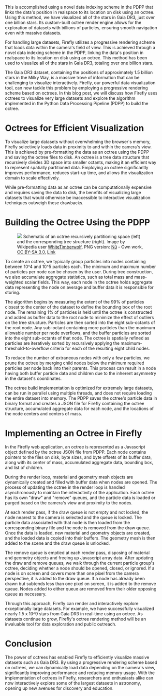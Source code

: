 This is accomplished using a novel data indexing scheme in the PDPP that links the data's position in realspace to its location on disk using an octree. 
Using this method, we have visualized all of the stars in Gaia DR3, just over one billion stars.
Its custom-built octree render engine allows for the exploration of datasets with billions of particles, ensuring smooth navigation even with massive datasets.

For handling large datasets, Firefly utilizes a progressive rendering scheme that loads data within the camera's field of view.
This is achieved through a novel data indexing scheme in the PDPP, linking the data's position in realspace to its location on disk using an octree.
This method has been used to visualize all of the stars in Gaia DR3, totaling over one billion stars.

The Gaia DR3 dataset, containing the positions of approximately 1.5 billion stars in the Milky Way, is a massive trove of information that can be challenging to visualize interactively. Firefly, our powerful data visualization tool, can now tackle this problem by employing a progressive rendering scheme based on octrees. In this blog post, we will discuss how Firefly uses octrees to visualize very large datasets and explore the algorithm implemented in the Python Data Processing Pipeline (PDPP) to build the octree.

# Octrees for Efficient Visualization

To visualize large datasets without overwhelming the browser's memory, Firefly selectively loads data in proximity to and within the camera's view. This is achieved by pre-formatting the data as an octree using the PDPP and saving the octree files to disk. An octree is a tree data structure that recursively divides 3D space into smaller octants, making it an efficient way to represent spatially partitioned data. Employing an octree significantly improves performance, reduces start-up time, and allows the visualization domain to scale effectively.

While pre-formatting data as an octree can be computationally expensive and requires saving the data to disk, the benefits of visualizing large datasets that would otherwise be inaccessible to interactive visualization techniques outweigh these drawbacks.

# Building the Octree Using the PDPP

<figure class="left-figure">
    <img src="images/octree_800px.png"/>
    <caption>
    Schematic of an octree recursively partitioning space (left) and the corresponding tree structure (right).
    Image by Wikipedia user <a href=&quot;//commons.wikimedia.org/wiki/User:WhiteTimberwolf&quot; title=&quot;User:WhiteTimberwolf&quot> WhiteTimberwolf</a>, PNG version: <a href=&quot;https://de.wikipedia.org/wiki/User:N%C3%BC&quot; class=&quot;extiw&quot; title=&quot;de:User:Nü&quot;> Nü</a> - <span class=&quot;int-own-work&quot; lang=&quot;en&quot;>Own work</span>, <a href="http://creativecommons.org/licenses/by-sa/3.0/" title="Creative Commons Attribution-Share Alike 3.0">CC BY-SA 3.0</a>, <a href="https://commons.wikimedia.org/w/index.php?curid=9851485">Link</a>
    </caption>
</figure>


To create an octree, we typically group particles into nodes containing between 10^4 and 10^5 particles each. The minimum and maximum number of particles per node can be chosen by the user. During tree construction, we also accumulate aggregate statistics, such as total mass and mass-weighted scalar fields. This way, each node in the octree holds aggregate data representing the node on average and buffer data it is responsible for storing.

The algorithm begins by measuring the extent of the 99% of particles closest to the center of the dataset to define the bounding box of the root node. The remaining 1% of particles is held until the octree is constructed and added as buffer data to the root node to minimize the effect of outliers on the tree structure. Particles are then sorted into the eight sub-octants of the root node. Any sub-octant containing more particles than the maximum allowable number per node overflows, and the buffer particles are sorted into the eight sub-octants of that node. The octree is spatially refined as particles are iteratively sorted by recursively applying the maximum-threshold-to-overflow criteria for each of the resulting eight child nodes.

To reduce the number of extraneous nodes with only a few particles, we prune the octree by merging child nodes below the minimum required particles per node back into their parents. This process can result in a node having both buffer particle data and children due to the inherent asymmetry in the dataset's coordinates.

The octree build implementation is optimized for extremely large datasets, can be run in parallel using multiple threads, and does not require loading the entire dataset into memory. The PDPP saves the octree's particle data in binary format and creates a JSON file for Firefly containing the octree structure, accumulated aggregate data for each node, and the locations of the node centers and centers of mass.

# Implementing an Octree in Firefly

In the Firefly web application, an octree is represented as a Javascript object defined by the octree JSON file from PDPP. Each node contains pointers to the files on disk, byte sizes, and byte offsets of its buffer data, along with its center of mass, accumulated aggregate data, bounding box, and list of children.

During the render loop, material and geometry mesh objects are dynamically created and filled with buffer data when nodes are opened. The process of updating the octree in the render loop is handled asynchronously to maintain the interactivity of the application. Each octree has its own "draw" and "remove" queues, and the particle data is loaded or purged based on the camera's view and proximity to the nodes.

At each render pass, if the draw queue is not empty and not locked, the node nearest to the camera is selected and the queue is locked. The particle data associated with that node is then loaded from the corresponding binary file and the node is removed from the draw queue. Once the data is loaded, new material and geometry objects are created, and the loaded data is copied into their buffers. The geometry mesh is then added to the scene and the draw queue is unlocked.

The remove queue is emptied at each render pass, disposing of material and geometry objects and freeing up Javascript array data. After updating the draw and remove queues, we walk through the current particle group's octree, deciding whether a node should be opened, closed, or ignored. If a node is on screen and covers more than one pixel from the camera perspective, it is added to the draw queue. If a node has already been drawn but subtends less than one pixel on screen, it is added to the remove queue. Nodes added to either queue are removed from their older opposing queue as necessary.

Through this approach, Firefly can render and interactively explore exceptionally large datasets. For example, we have successfully visualized nearly 1.5 x 10^9 stars from Gaia DR3 in real-time using an octree. As datasets continue to grow, Firefly's octree rendering method will be an invaluable tool for data exploration and public outreach.

# Conclusion

The power of octrees has enabled Firefly to efficiently visualize massive datasets such as Gaia DR3. By using a progressive rendering scheme based on octrees, we can dynamically load data depending on the camera's view, significantly improving performance and reducing memory usage. With the implementation of octrees in Firefly, researchers and enthusiasts alike can now interactively explore some of the largest datasets in astronomy, opening up new avenues for discovery and education.